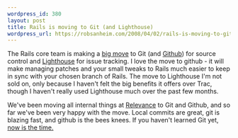 ```yaml
--- 
wordpress_id: 380
layout: post
title: Rails is moving to Git (and Lighthouse)
wordpress_url: https://robsanheim.com/2008/04/02/rails-is-moving-to-git-and-lighthouse/
---
```

The Rails core team is making a <a href="https://weblog.rubyonrails.org/2008/4/2/rails-is-moving-from-svn-to-git">big move</a> to Git (and <a href="https://github.com">Github</a>) for source control and <a href="https://www.lighthouseapp.com/">Lighthouse</a> for issue tracking.  I love the move to github - it will make managing patches and your small tweaks to Rails much easier to keep in sync with your chosen branch of Rails.  The move to Lighthouse I'm not sold on, only because I haven't felt the big benefits it offers over Trac, though I haven't really used Lighthouse much over the past few months.

We've been moving all internal things at <a href="https://thinkrelevance.com">Relevance</a> to Git and Github, and so far we've been very happy with the move.  Local commits are great, git is blazing fast, and github is the bees knees.  If you haven't learned Git yet, <a href="https://robsanheim.com/2008/02/22/learn-git-10-different-ways/" title="learn git">now is the time.</a>
